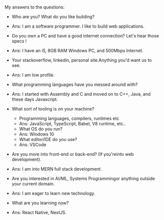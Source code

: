 My answers to the questions:
- Who are you? What do you like building?
- Ans: I am a software programmer. I like to build web applications.

- Do you own a PC and have a good internet connection? Let's hear those specs !
- Ans: I have an i5, 8GB RAM Windows PC, and 500Mbps Internet.

- Your stackoverflow, linkedin, personal site.Anything you'd want us to see.
- Ans: I am low profile.

- What programming languages have you messed around with?
- Ans: I started with Assembly and C and moved on to C++, Java, and these days Javascript.

- What sort of tooling is on your machine?  
  - Programming languages, compilers, runtimes etc  
  - Ans: JavaScript, TypeScript, Babel, V8 runtime, etc..
  - What OS do you run?  
  - Ans: Windows 10
  - What editor/IDE do you use?  
  - Ans: VSCode
- Are you more into front-end or back-end? (If you'reinto web development).
- Ans: I am into MERN full stack development.
- Are you interested in AI/ML, Systems Programmingor anything outside your current domain.
- Ans: I am eager to learn new technology.
- What are you learning now?
- Ans: React Native, NextJS.
